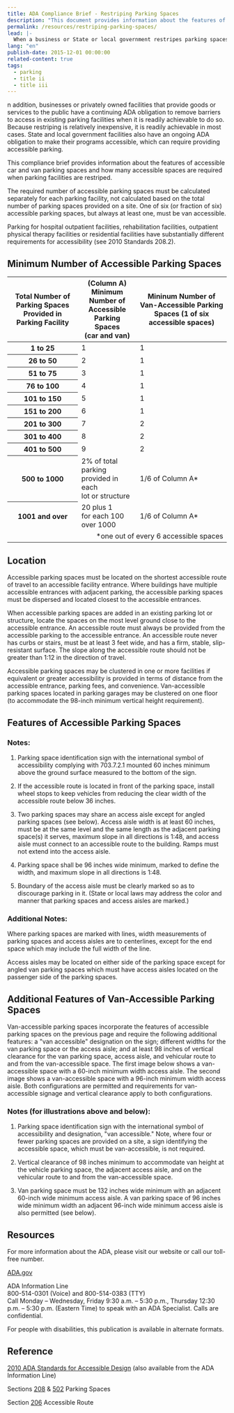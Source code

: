 ```yaml
---
title: ADA Compliance Brief - Restriping Parking Spaces
description: "This document provides information about the features of accessible car and van parking spaces and how many accessible spaces are required when parking facilities are restriped."
permalink: /resources/restriping-parking-spaces/
lead: |-
  When a business or State or local government restripes parking spaces in a parking lot or parking structure (parking facilities), it must provide accessible parking spaces as required by the 2010 ADA Standards for Accessible Design (2010 Standards).  
lang: "en"
publish-date: 2015-12-01 00:00:00
related-content: true
tags:
  - parking
  - title ii
  - title iii
---
```

n addition, businesses or privately owned facilities that provide goods or services to the public have a continuing ADA obligation to remove barriers to access in existing parking facilities when it is readily achievable to do so. Because restriping is relatively inexpensive, it is readily achievable in most cases. State and local government facilities also have an ongoing ADA obligation to make their programs accessible, which can require providing accessible parking.  

This compliance brief provides information about the features of accessible car and van parking spaces and how many accessible spaces are required when parking facilities are restriped.  

The required number of accessible parking spaces must be calculated separately for each parking facility, not calculated based on the total number of parking spaces provided on a site. One of six (or fraction of six) accessible parking spaces, but always at least one, must be van accessible.  

Parking for hospital outpatient facilities, rehabilitation facilities, outpatient physical therapy facilities or residential facilities have substantially different requirements for accessibility (see 2010 Standards 208.2).  

## Minimum Number of Accessible Parking Spaces  
<table class="usa-table">
<thead>

<tr>
	<th scope="col">Total Number of Parking Spaces Provided in Parking Facility</th>
						<th scope="col">(Column A) Minimum Number of <br/>Accessible Parking Spaces <br />(car and van)</th>
						<th scope="col">Mininum Number of Van-Accessible Parking Spaces (1 of six accessible spaces)</th>
					</tr>
          </thead>
          <tbody>
					<tr>
						<th scope="row">
							1 to 25
					  </th>
						<td>
							1
					  </td>
						<td>
							1
						</td>
					</tr>
					<tr>
						<th scope="row">26 to 50
      </th>
						<td>2
      </td>
						<td>1
					  </td>
					</tr>
					<tr>
						<th scope="row">51 to 75
      </th>
						<td>3
      </td>
						<td>1
					  </td>
					</tr>
					<tr>
						<th scope="row">76 to 100
      </th>
						<td>4
      </td>
						<td>1
					  </td>
					</tr>
					<tr>
						<th scope="row">101 to 150
      </th>
						<td>5
      </td>
						<td>1
					  </td>
					</tr>
					<tr>
						<th scope="row">151 to 200
      </th>
						<td>6
      </td>
						<td>1
					  </td>
					</tr>
					<tr>
						<th scope="row">201 to 300
      </th>
						<td>7
      </td>
						<td>2
					  </td>
					</tr>
					<tr>
						<th scope="row">301 to 400
      </th>
						<td>8
      </td>
						<td>2
					  </td>
					</tr>
					<tr>
						<th scope="row">401 to 500
      </th>
						<td>9
      </td>
						<td>2
					  </td>
					</tr>
					<tr>
					<th scope="row">500 to 1000
      </th>
						<td>2% of total parking <br/>provided in each <br/>lot or structure
      </td>
						<td>1/6 of Column A*
					  </td>
					</tr>
					<tr>
					<th scope="row">1001 and over
					  </th>
						<td>20 plus 1 <br/>for each 100 over 1000
      </td>
						<td>1/6 of Column A*
					  </td>
					</tr>
                    <tr>
                      <td colspan="3" align="right">*one out of every 6 accessible spaces</td></tr>
				</tbody>
		  </table>

## Location  

Accessible parking spaces must be located on the shortest accessible route of travel to an accessible facility entrance. Where buildings have multiple accessible entrances with adjacent parking, the accessible parking spaces must be dispersed and located closest to the accessible entrances.  

When accessible parking spaces are added in an existing parking lot or structure, locate the spaces on the most level ground close to the accessible entrance. An accessible route must always be provided from the accessible parking to the accessible entrance. An accessible route never has curbs or stairs, must be at least 3 feet wide, and has a firm, stable, slip-resistant surface. The slope along the accessible route should not be greater than 1:12 in the direction of travel.  

Accessible parking spaces may be clustered in one or more facilities if equivalent or greater accessibility is provided in terms of distance from the accessible entrance, parking fees, and convenience. Van-accessible parking spaces located in parking garages may be clustered on one floor (to accommodate the 98-inch minimum vertical height requirement).  

## Features of Accessible Parking Spaces  

### Notes:  

1. Parking space identification sign with the international symbol of accessibility complying with 703.7.2.1 mounted 60 inches minimum above the ground surface measured to the bottom of the sign.  

2. If the accessible route is located in front of the parking space, install wheel stops to keep vehicles from reducing the clear width of the accessible route below 36 inches.  

3. Two parking spaces may share an access aisle except for angled parking spaces (see below).  Access aisle width is at least 60 inches, must be at the same level and the same length as the adjacent parking space(s) it serves, maximum slope in all directions is 1:48, and access aisle must connect to an accessible route to the building. Ramps must not extend into the access aisle.  

4. Parking space shall be 96 inches wide minimum, marked to define the width, and maximum slope in all directions is 1:48.  

5. Boundary of the access aisle must be clearly marked so as to discourage parking in it. (State or local laws may address the color and manner that parking spaces and access aisles are marked.)  

### Additional Notes:  

Where parking spaces are marked with lines, width measurements of parking spaces and access aisles are to centerlines, except for the end space which may include the full width of the line.  

Access aisles may be located on either side of the parking space except for angled van parking spaces which must have access aisles located on the passenger side of the parking spaces.

## Additional Features of Van-Accessible Parking Spaces  

Van-accessible parking spaces incorporate the features of accessible parking spaces on the previous page and require the following additional features: a "van accessible" designation on the sign; different widths for the van parking space or the access aisle; and at least 98 inches of vertical clearance for the van parking space, access aisle, and vehicular route to and from the van-accessible space. The first image below shows a van-accessible space with a 60-inch minimum width access aisle. The second image shows a van-accessible space with a 96-inch minimum width access aisle. Both configurations are permitted and requirements for van-accessible signage and vertical clearance apply to both configurations.  

### Notes (for illustrations above and below):  

1. Parking space identification sign with the international symbol of accessibility and designation, "van accessible." Note, where four or fewer parking spaces are provided on a site, a sign identifying the accessible space, which must be van-accessible, is not required.  

2. Vertical clearance of 98 inches minimum to accommodate van height at the vehicle parking space, the adjacent access aisle, and on the vehicular route to and from the van-accessible space.  

3. Van parking space must be 132 inches wide minimum with an adjacent 60-inch wide minimum access aisle. A van parking space of 96 inches wide minimum width an adjacent 96-inch wide minimum access aisle is also permitted (see below).  

## Resources  

For more information about the ADA, please visit our website or call our toll-free number.

[ADA.gov](https://www.ada.gov)

ADA Information Line  
800-514-0301 (Voice) and  800-514-0383 (TTY)  
Call Monday – Wednesday, Friday 9:30 a.m. – 5:30 p.m., Thursday 12:30 p.m. – 5:30 p.m. (Eastern Time) to speak with an ADA Specialist. Calls are confidential.

For people with disabilities, this publication is available in alternate formats.

## Reference

[2010 ADA Standards for Accessible Design](https://www.ada.gov/regs2010/2010ADAStandards/2010ADAstandards.htm)
(also available from the ADA Information Line)  

Sections [208](https://www.ada.gov/regs2010/2010ADAStandards/2010ADAstandards.htm#pgfId-1010282) & [502](https://www.ada.gov/regs2010/2010ADAStandards/2010ADAstandards.htm#pgfId-1006250) Parking Spaces  

Section [206](https://www.ada.gov/regs2010/2010ADAStandards/2010ADAstandards.htm#pgfId-1010125) Accessible Route  
